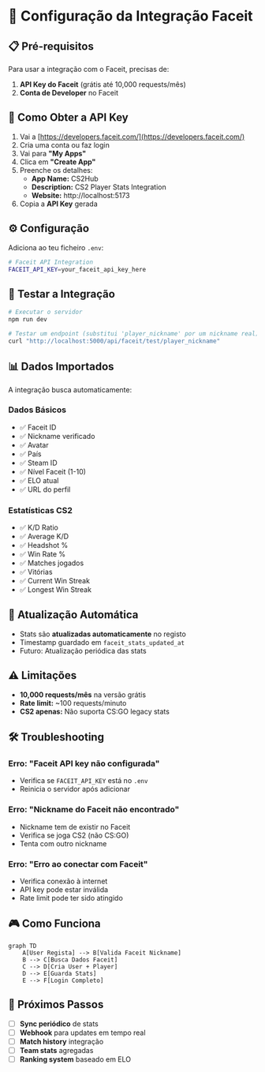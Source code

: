 # 🎯 Configuração da Integração Faceit

## 📋 Pré-requisitos

Para usar a integração com o Faceit, precisas de:

1. **API Key do Faceit** (grátis até 10,000 requests/mês)
2. **Conta de Developer** no Faceit

## 🔑 Como Obter a API Key

1. Vai a [https://developers.faceit.com/](https://developers.faceit.com/)
2. Cria uma conta ou faz login
3. Vai para **"My Apps"**
4. Clica em **"Create App"**
5. Preenche os detalhes:
   - **App Name:** CS2Hub
   - **Description:** CS2 Player Stats Integration
   - **Website:** http://localhost:5173
6. Copia a **API Key** gerada

## ⚙️ Configuração

Adiciona ao teu ficheiro `.env`:

```bash
# Faceit API Integration
FACEIT_API_KEY=your_faceit_api_key_here
```

## 🧪 Testar a Integração

```bash
# Executar o servidor
npm run dev

# Testar um endpoint (substitui 'player_nickname' por um nickname real)
curl "http://localhost:5000/api/faceit/test/player_nickname"
```

## 📊 Dados Importados

A integração busca automaticamente:

### **Dados Básicos**
- ✅ Faceit ID
- ✅ Nickname verificado
- ✅ Avatar
- ✅ País
- ✅ Steam ID
- ✅ Nível Faceit (1-10)
- ✅ ELO atual
- ✅ URL do perfil

### **Estatísticas CS2**
- ✅ K/D Ratio
- ✅ Average K/D
- ✅ Headshot %
- ✅ Win Rate %
- ✅ Matches jogados
- ✅ Vitórias
- ✅ Current Win Streak
- ✅ Longest Win Streak

## 🔄 Atualização Automática

- Stats são **atualizadas automaticamente** no registo
- Timestamp guardado em `faceit_stats_updated_at`
- Futuro: Atualização periódica das stats

## ⚠️ Limitações

- **10,000 requests/mês** na versão grátis
- **Rate limit:** ~100 requests/minuto
- **CS2 apenas:** Não suporta CS:GO legacy stats

## 🛠️ Troubleshooting

### Erro: "Faceit API key não configurada"
- Verifica se `FACEIT_API_KEY` está no `.env`
- Reinicia o servidor após adicionar

### Erro: "Nickname do Faceit não encontrado"
- Nickname tem de existir no Faceit
- Verifica se joga CS2 (não CS:GO)
- Tenta com outro nickname

### Erro: "Erro ao conectar com Faceit"
- Verifica conexão à internet
- API key pode estar inválida
- Rate limit pode ter sido atingido

## 🎮 Como Funciona

```mermaid
graph TD
    A[User Regista] --> B[Valida Faceit Nickname]
    B --> C[Busca Dados Faceit]
    C --> D[Cria User + Player]
    D --> E[Guarda Stats]
    E --> F[Login Completo]
```

## 🚀 Próximos Passos

- [ ] **Sync periódico** de stats
- [ ] **Webhook** para updates em tempo real
- [ ] **Match history** integração
- [ ] **Team stats** agregadas
- [ ] **Ranking system** baseado em ELO 
